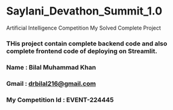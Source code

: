 # Saylani_Devathon_Summit_1.0
Artificial Intelligence Competition My Solved Complete Project
### THis project contain complete backend code and also complete frontend code of deploying on Streamlit.

### Name : Bilal Muhammad Khan
### Gmail : drbilal216@gmail.com
### My Competition Id : EVENT-224445
